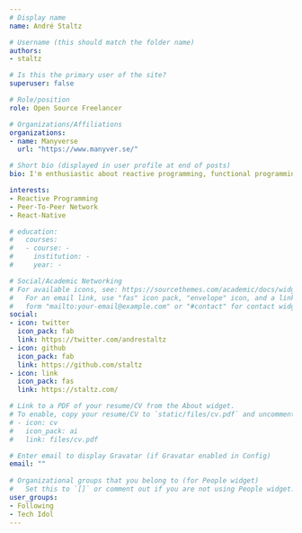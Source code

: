 ```yaml
---
# Display name
name: André Staltz

# Username (this should match the folder name)
authors:
- staltz

# Is this the primary user of the site?
superuser: false

# Role/position
role: Open Source Freelancer

# Organizations/Affiliations
organizations:
- name: Manyverse
  url: "https://www.manyver.se/"

# Short bio (displayed in user profile at end of posts)
bio: I'm enthusiastic about reactive programming, functional programming, frontend, mobile, and the decentralized web. I have authored the Cycle.js framework, and have been a core contributor to RxJS. 

interests:
- Reactive Programming
- Peer-To-Peer Network
- React-Native

# education:
#   courses:
#   - course: -
#     institution: -
#     year: -

# Social/Academic Networking
# For available icons, see: https://sourcethemes.com/academic/docs/widgets/#icons
#   For an email link, use "fas" icon pack, "envelope" icon, and a link in the
#   form "mailto:your-email@example.com" or "#contact" for contact widget.
social:
- icon: twitter
  icon_pack: fab
  link: https://twitter.com/andrestaltz
- icon: github
  icon_pack: fab
  link: https://github.com/staltz
- icon: link
  icon_pack: fas
  link: https://staltz.com/

# Link to a PDF of your resume/CV from the About widget.
# To enable, copy your resume/CV to `static/files/cv.pdf` and uncomment the lines below.  
# - icon: cv
#   icon_pack: ai
#   link: files/cv.pdf

# Enter email to display Gravatar (if Gravatar enabled in Config)
email: ""
  
# Organizational groups that you belong to (for People widget)
#   Set this to `[]` or comment out if you are not using People widget.  
user_groups:
- Following
- Tech Idol
---
```

<!-- Hi, I come from Brazil, but never felt like a true Brazilian. Now, I live in Finland, where it's nice and cold. The Finnish culture also matches my personality well.

I currently work as an independent contractor, programming instructor, speaker, and donation-based open source developer. From 2013 to 2017 I worked as a Senior Web and Mobile Developer at Futurice. Prior to that, I worked on my own startup during one year building web discussion forum software.

I'm enthusiastic about reactive programming, functional programming, frontend, mobile, and the decentralized web. I have authored the Cycle.js framework, and have been a core contributor to RxJS. Currently, I am helping build an open source peer-to-peer social network with Scuttlebutt, while supporting my existing open source libraries like Cycle.js and others. -->

